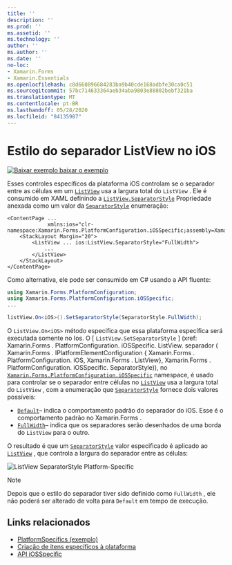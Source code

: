 ```yaml
---
title: ''
description: ''
ms.prod: ''
ms.assetid: ''
ms.technology: ''
author: ''
ms.author: ''
ms.date: ''
no-loc:
- Xamarin.Forms
- Xamarin.Essentials
ms.openlocfilehash: c8d660896684283ba9b40cde168adbfe30ca0c51
ms.sourcegitcommit: 57bc714633364aeb34aba9803e88802bebf321ba
ms.translationtype: MT
ms.contentlocale: pt-BR
ms.lasthandoff: 05/28/2020
ms.locfileid: "84135987"
---
```

# <a name="listview-separator-style-on-ios"></a>Estilo do separador ListView no iOS

[![Baixar exemplo ](~/media/shared/download.png) baixar o exemplo](https://docs.microsoft.com/samples/xamarin/xamarin-forms-samples/userinterface-platformspecifics)

Esses controles específicos da plataforma iOS controlam se o separador entre as células em um [`ListView`](xref:Xamarin.Forms.ListView) usa a largura total do `ListView` . Ele é consumido em XAML definindo a [`ListView.SeparatorStyle`](xref:Xamarin.Forms.PlatformConfiguration.iOSSpecific.ListView.SeparatorStyleProperty) Propriedade anexada como um valor da [`SeparatorStyle`](xref:Xamarin.Forms.PlatformConfiguration.iOSSpecific.SeparatorStyle) enumeração:

```xaml
<ContentPage ...
             xmlns:ios="clr-namespace:Xamarin.Forms.PlatformConfiguration.iOSSpecific;assembly=Xamarin.Forms.Core">
    <StackLayout Margin="20">
        <ListView ... ios:ListView.SeparatorStyle="FullWidth">
            ...
        </ListView>
    </StackLayout>
</ContentPage>
```

Como alternativa, ele pode ser consumido em C# usando a API fluente:

```csharp
using Xamarin.Forms.PlatformConfiguration;
using Xamarin.Forms.PlatformConfiguration.iOSSpecific;
...

listView.On<iOS>().SetSeparatorStyle(SeparatorStyle.FullWidth);
```

O `ListView.On<iOS>` método especifica que essa plataforma específica será executada somente no Ios. O [ `ListView.SetSeparatorStyle` ] (xref: Xamarin.Forms . PlatformConfiguration. iOSSpecific. ListView. separador ( Xamarin.Forms . IPlatformElementConfiguration { Xamarin.Forms . PlatformConfiguration. iOS, Xamarin.Forms . ListView}, Xamarin.Forms . PlatformConfiguration. iOSSpecific. SeparatorStyle)), no [`Xamarin.Forms.PlatformConfiguration.iOSSpecific`](xref:Xamarin.Forms.PlatformConfiguration.iOSSpecific) namespace, é usado para controlar se o separador entre células no [`ListView`](xref:Xamarin.Forms.ListView) usa a largura total do `ListView` , com a enumeração que [`SeparatorStyle`](xref:Xamarin.Forms.PlatformConfiguration.iOSSpecific.SeparatorStyle) fornece dois valores possíveis:

- [`Default`](xref:Xamarin.Forms.PlatformConfiguration.iOSSpecific.SeparatorStyle.Default)– indica o comportamento padrão do separador do iOS. Esse é o comportamento padrão no Xamarin.Forms .
- [`FullWidth`](xref:Xamarin.Forms.PlatformConfiguration.iOSSpecific.SeparatorStyle.FullWidth)– indica que os separadores serão desenhados de uma borda do `ListView` para o outro.

O resultado é que um [`SeparatorStyle`](xref:Xamarin.Forms.PlatformConfiguration.iOSSpecific.SeparatorStyle) valor especificado é aplicado ao [`ListView`](xref:Xamarin.Forms.ListView) , que controla a largura do separador entre as células:

![](listview-separator-style-images/listview-separatorstyle.png "ListView SeparatorStyle Platform-Specific")

> [!NOTE]
> Depois que o estilo do separador tiver sido definido como `FullWidth` , ele não poderá ser alterado de volta para `Default` em tempo de execução.

## <a name="related-links"></a>Links relacionados

- [PlatformSpecifics (exemplo)](https://docs.microsoft.com/samples/xamarin/xamarin-forms-samples/userinterface-platformspecifics)
- [Criação de itens específicos à plataforma](~/xamarin-forms/platform/platform-specifics/index.md#creating-platform-specifics)
- [API iOSSpecific](xref:Xamarin.Forms.PlatformConfiguration.iOSSpecific)
